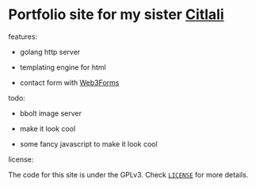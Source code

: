 # Portfolio site for my sister [Citlali](https://citlalimelany.com)

features:

* golang http server

* templating engine for html

* contact form with [Web3Forms](https://web3forms.com/)

todo:

* bbolt image server

* make it look cool

* some fancy javascript to make it look cool

license:

The code for this site is under the GPLv3. Check [`LICENSE`](./LICENSE) for
more details.
